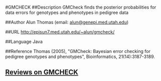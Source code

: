 #GMCHECK
##Description
GMCheck finds the posterior probabilities for data errors for genotypes and phenotypes in pedigree data

##Author
Alun Thomas (email: alun@genepi.med.utah.edu)

##URL
http://episun7.med.utah.edu/~alun/gmcheck/

##Language
Java

##Reference
Thomas (2005), "GMCheck: Bayesian error checking for pedigree genotypes and phenotypes", Bioinformatics, 21(14):3187-3189.


## [Reviews on GMCHECK](https://github.com/gaow/genetic-analysis-software/issues/183)